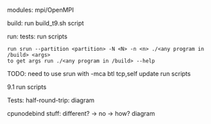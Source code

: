 modules:
    mpi/OpenMPI

build:
    run build_t9.sh script

run:
  tests:
    run scripts

    run srun --partition <partition> -N <N> -n <n> ./<any program in /build> <args>
    to get args run ./<any program in /build> --help

TODO:
need to use srun with -mca btl tcp,self
update run scripts

9.1 run scripts

Tests:
half-round-trip:
    diagram

cpunodebind stuff:
    different? -> no -> how? 
    diagram
